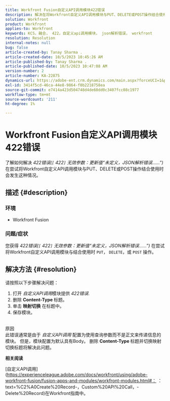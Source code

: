 ```yaml
---
title: Workfront Fusion自定义API调用模块422错误
description: 解决在将Workfront自定义API调用模块与PUT、DELETE或POST操作结合使用时出现的错误。
solution: Workfront
product: Workfront
applies-to: Workfront
keywords: KCS，融合， 422，自定义api调用模块， json解析错误， workfront
resolution: Resolution
internal-notes: null
bug: false
article-created-by: Tanay Sharma .
article-created-date: 10/5/2023 10:45:26 AM
article-published-by: Tanay Sharma .
article-published-date: 10/5/2023 10:47:08 AM
version-number: 2
article-number: KA-22875
dynamics-url: https://adobe-ent.crm.dynamics.com/main.aspx?forceUCI=1&pagetype=entityrecord&etn=knowledgearticle&id=54b5994a-6c63-ee11-be6e-6045bd006e5a
exl-id: 3414f5cd-46ca-44e8-9864-f0b2218758ea
source-git-commit: e7414a423d504748d4de60dd0c3407fcc08c1977
workflow-type: tm+mt
source-wordcount: '211'
ht-degree: 1%

---
```


# Workfront Fusion自定义API调用模块422错误


了解如何解决 *422错误(`[` 422`]`  无效参数：更新值“未定义，JSON解析错误……”)* 在尝试将Workfront自定义API调用模块与PUT、DELETE或POST操作结合使用时会发生这种情况。

## 描述 {#description}


### 环境

- Workfront Fusion




### 问题/症状

您获得 *422错误(`[` 422`]`  无效参数：更新值“未定义，JSON解析错误……”)* 在尝试将Workfront自定义API调用模块与结合使用时 `PUT`， `DELETE`，或 `POST` 操作。


## 解决方法 {#resolution}


请按照以下步骤解决问题：



1. 打开 *自定义API调用*&#x200B;模块提供 *422错误*.
2. 删除 <b>Content-Type </b>标题。
3. 单击 <b>映射切换</b> 在标题中。
4. 保存模块。

<br>原因<br>
此错误通常是由于 *自定义API调用* 配置为使用查询参数而不是正文来传递信息的模块。 但是，模块配置为默认具有Body。 删除 <b>Content-Type </b>标题并切换映射切换标题将解决此问题。



<b>相关阅读</b>

[自定义API调用](https://experienceleague.adobe.com/docs/workfront/using/adobe-workfront-fusion/fusion-apps-and-modules/workfront-modules.html#： ：text=%C2%A0Create%20Record-，Custom%20API%20Call，-Delete%20Record)在Workfront指南中。
